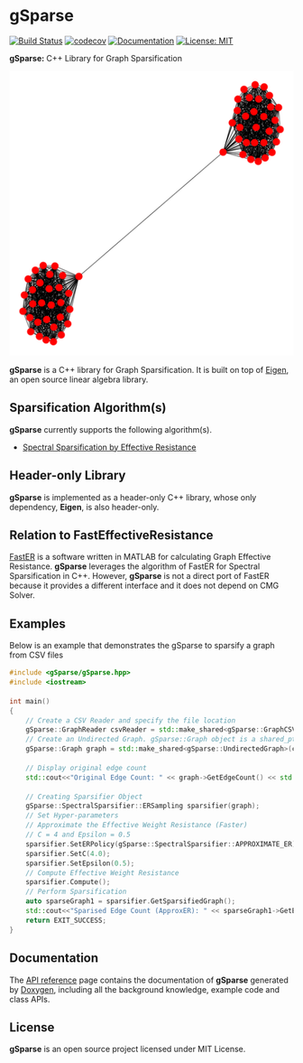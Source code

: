 # gSparse

[![Build Status](https://travis-ci.org/As-12/gSparse.svg?branch=master)](https://travis-ci.org/As-12/gSparse) [![codecov](https://codecov.io/gh/As-12/gSparse/branch/master/graph/badge.svg)](https://codecov.io/gh/As-12/gSparse) [![Documentation](https://codedocs.xyz/As-12/gSparse.svg)](https://codedocs.xyz/As-12/gSparse/) [![License: MIT](https://img.shields.io/badge/License-MIT-yellow.svg)](https://opensource.org/licenses/MIT)

**gSparse:** C++ Library for Graph Sparsification 

![Intro](https://github.com/As-12/gSparse/blob/master/Visualization/SpectralSparsification.gif)

**gSparse** is a C++ library for Graph Sparsification. It is built on top of [Eigen](http://eigen.tuxfamily.org),
an open source linear algebra library.

## Sparsification Algorithm(s) 

**gSparse** currently supports the following algorithm(s). 
- [Spectral Sparsification by Effective Resistance](https://arxiv.org/abs/0803.0929)

## Header-only Library
**gSparse** is implemented as a header-only C++ library, whose only dependency,
**Eigen**, is also header-only.

## Relation to FastEffectiveResistance
[FastER](http://www.cs.cmu.edu/~jkoutis/SpectralAlgorithms.htm) is a software written in
MATLAB for calculating Graph Effective Resistance.  **gSparse** leverages the algorithm of FastER for Spectral Sparsification in C++. However, **gSparse** is not a direct port of FastER because it provides a different interface and it does not depend on CMG Solver.

## Examples

Below is an example that demonstrates the gSparse to sparsify a graph from CSV files

```cpp
#include <gSparse/gSparse.hpp>
#include <iostream>

int main()
{
    // Create a CSV Reader and specify the file location
    gSparse::GraphReader csvReader = std::make_shared<gSparse::GraphCSVReader>("edgeList.csv", "weightList.csv",",");
    // Create an Undirected Graph. gSparse::Graph object is a shared_ptr.
    gSparse::Graph graph = std::make_shared<gSparse::UndirectedGraph>(csvReader);

    // Display original edge count
    std::cout<<"Original Edge Count: " << graph->GetEdgeCount() << std::endl;

    // Creating Sparsifier Object
    gSparse::SpectralSparsifier::ERSampling sparsifier(graph);
    // Set Hyper-parameters
    // Approximate the Effective Weight Resistance (Faster)
    // C = 4 and Epsilon = 0.5
    sparsifier.SetERPolicy(gSparse::SpectralSparsifier::APPROXIMATE_ER);
    sparsifier.SetC(4.0);
    sparsifier.SetEpsilon(0.5);
    // Compute Effective Weight Resistance
    sparsifier.Compute();
    // Perform Sparsification 
    auto sparseGraph1 = sparsifier.GetSparsifiedGraph();
    std::cout<<"Sparised Edge Count (ApproxER): " << sparseGraph1->GetEdgeCount() << std::endl;
    return EXIT_SUCCESS;
}
```

## Documentation

The [API reference](https://codedocs.xyz/As-12/gSparse/) page contains the documentation
of **gSparse** generated by [Doxygen](http://www.doxygen.org/),
including all the background knowledge, example code and class APIs.


## License

**gSparse** is an open source project licensed under MIT License.